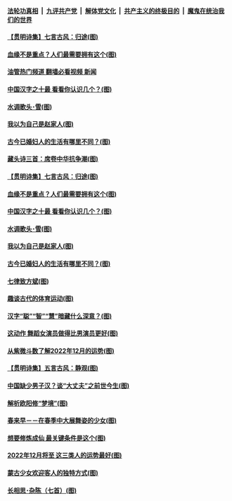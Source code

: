 ####  [法轮功真相](../../../../basic/blob/master/README.md?t=12010032) &nbsp;|&nbsp; [九评共产党](../../../../9ping.md/blob/master/README.md?t=12010032) &nbsp;|&nbsp; [解体党文化](../../../../jtdwh.md/blob/master/README.md?t=12010032)  &nbsp;|&nbsp; [共产主义的终极目的](../../../../gczydzjmd.md/blob/master/README.md?t=12010032) &nbsp;|&nbsp; [魔鬼在统治我们的世界](../../../../mgztzwmdsj.md/blob/master/README.md?t=12010032) 

#### [【贯明诗集】七言古风：归途(图)](../pages/p7/1022974.md?t=12010032) 

#### [血缘不是重点？人们最需要拥有这个(图)](../pages/p7/1022617.md?t=12010032) 

#### [油管热门频道 翻墙必看视频 新闻](http://129.146.143.75:81/youtube.html?12010032)

#### [中国汉字之十最 看看你认识几个？(图)](../pages/p7/1020314.md?t=12010032) 

#### [水调歌头･雪(图)](../pages/p7/1022865.md?t=12010032) 

#### [我以为自己是赵家人(图)](../pages/p7/1022345.md?t=12010032) 

#### [古今已婚妇人的生活有哪里不同？(图)](../pages/p7/1022332.md?t=12010032) 

#### [藏头诗三首：席卷中华抗争潮(图)](../pages/p7/1022920.md?t=12010032) 

#### [【贯明诗集】七言古风：归途(图)](../pages/p7/1022974.md?t=12010032) 

#### [血缘不是重点？人们最需要拥有这个(图)](../pages/p7/1022617.md?t=12010032) 

#### [中国汉字之十最 看看你认识几个？(图)](../pages/p7/1020314.md?t=12010032) 

#### [水调歌头･雪(图)](../pages/p7/1022865.md?t=12010032) 

#### [我以为自己是赵家人(图)](../pages/p7/1022345.md?t=12010032) 

#### [古今已婚妇人的生活有哪里不同？(图)](../pages/p7/1022332.md?t=12010032) 

#### [七律致方斌(图)](../pages/p7/1022343.md?t=12010032) 

#### [趣谈古代的体育运动(图)](../pages/p7/1022417.md?t=12010032) 

#### [汉字“聪”“智”“慧”暗藏什么深意？﻿(图)](../pages/p7/1022069.md?t=12010032) 

#### [这动作 舞蹈女演员做得比男演员更好(图)](../pages/p7/1022369.md?t=12010032) 

#### [从紫微斗数了解2022年12月的运势(图)](../pages/p7/1022464.md?t=12010032) 

#### [【贯明诗集】五言古风：静观(图)](../pages/p7/1022758.md?t=12010032) 

#### [中国缺少男子汉？谈“大丈夫”之前世今生(图)](../pages/p7/1022616.md?t=12010032) 

#### [解析欧阳修“梦境”(图)](../pages/p7/1022302.md?t=12010032) 

#### [春来早－－在春季中大展舞姿的少女(图)](../pages/p7/1019896.md?t=12010032) 

#### [想要修炼成仙 最关键条件是这个(图)](../pages/p7/1022550.md?t=12010032) 

#### [2022年12月将至 这三类人的运势最好(图)](../pages/p7/1022435.md?t=12010032) 

#### [蒙古少女欢迎客人的独特方式(图)](../pages/p7/1019894.md?t=12010032) 

#### [长相思･杂陈（七首）(图)](../pages/p7/1022587.md?t=12010032) 

<img src='http://gfw-breaker.win/goodnews/indexes/p7.md' width='0px' height='0px'/>
